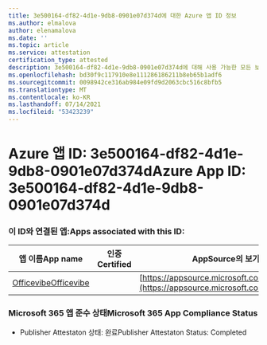 ```yaml
---
title: 3e500164-df82-4d1e-9db8-0901e07d374d에 대한 Azure 앱 ID 정보
ms.author: elmalova
author: elenamalova
ms.date: ''
ms.topic: article
ms.service: attestation
certification_type: attested
description: 3e500164-df82-4d1e-9db8-0901e07d374d에 대해 사용 가능한 모든 보안 및 규정 준수 정보입니다.
ms.openlocfilehash: bd30f9c117910e8e111286186211b8eb65b1adf6
ms.sourcegitcommit: 0098942ce316ab984e09fd9d2063cbc516c8bfb5
ms.translationtype: MT
ms.contentlocale: ko-KR
ms.lasthandoff: 07/14/2021
ms.locfileid: "53423239"
---
```

# <a name="azure-app-id-3e500164-df82-4d1e-9db8-0901e07d374d"></a><span data-ttu-id="1510f-103">Azure 앱 ID: 3e500164-df82-4d1e-9db8-0901e07d374d</span><span class="sxs-lookup"><span data-stu-id="1510f-103">Azure App ID: 3e500164-df82-4d1e-9db8-0901e07d374d</span></span>


### <a name="apps-associated-with-this-id"></a><span data-ttu-id="1510f-104">이 ID와 연결된 앱:</span><span class="sxs-lookup"><span data-stu-id="1510f-104">Apps associated with this ID:</span></span>
| <span data-ttu-id="1510f-105">**앱 이름**</span><span class="sxs-lookup"><span data-stu-id="1510f-105">**App name**</span></span> | <span data-ttu-id="1510f-106">**인증**</span><span class="sxs-lookup"><span data-stu-id="1510f-106">**Certified**</span></span> | <span data-ttu-id="1510f-107">**AppSource의 보기**</span><span class="sxs-lookup"><span data-stu-id="1510f-107">**View in AppSource**</span></span> |
|-|-|-|
| [<span data-ttu-id="1510f-108">Officevibe</span><span class="sxs-lookup"><span data-stu-id="1510f-108">Officevibe</span></span>](https://docs.microsoft.com/en-us/microsoft-365-app-certification/forward/WA200002508) |  | [https://appsource.microsoft.com/product/office/WA200002508](https://appsource.microsoft.com/product/office/WA200002508) |

### <a name="microsoft-365-app-compliance-status"></a><span data-ttu-id="1510f-109">Microsoft 365 앱 준수 상태</span><span class="sxs-lookup"><span data-stu-id="1510f-109">Microsoft 365 App Compliance Status</span></span>
- <span data-ttu-id="1510f-110">Publisher Attestaton 상태: 완료</span><span class="sxs-lookup"><span data-stu-id="1510f-110">Publisher Attestaton Status: Completed</span></span>
